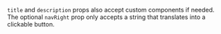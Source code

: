 `title` and `description` props also accept custom components if needed. The optional `navRight` prop only accepts a string that translates into a clickable button.